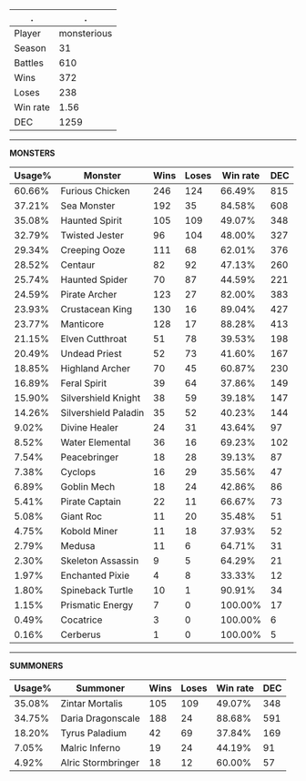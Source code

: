 .|.
|-|-
Player|monsterious
Season|31
Battles|610
Wins|372
Loses|238
Win rate|1.56
DEC|1259

---
**MONSTERS**

Usage%|Monster|Wins|Loses|Win rate|DEC|
-|-|-|-|-|-|
60.66%|Furious Chicken|246|124|66.49%|815|
37.21%|Sea Monster|192|35|84.58%|608|
35.08%|Haunted Spirit|105|109|49.07%|348|
32.79%|Twisted Jester|96|104|48.00%|327|
29.34%|Creeping Ooze|111|68|62.01%|376|
28.52%|Centaur|82|92|47.13%|260|
25.74%|Haunted Spider|70|87|44.59%|221|
24.59%|Pirate Archer|123|27|82.00%|383|
23.93%|Crustacean King|130|16|89.04%|427|
23.77%|Manticore|128|17|88.28%|413|
21.15%|Elven Cutthroat|51|78|39.53%|198|
20.49%|Undead Priest|52|73|41.60%|167|
18.85%|Highland Archer|70|45|60.87%|230|
16.89%|Feral Spirit|39|64|37.86%|149|
15.90%|Silvershield Knight|38|59|39.18%|147|
14.26%|Silvershield Paladin|35|52|40.23%|144|
9.02%|Divine Healer|24|31|43.64%|97|
8.52%|Water Elemental|36|16|69.23%|102|
7.54%|Peacebringer|18|28|39.13%|87|
7.38%|Cyclops|16|29|35.56%|47|
6.89%|Goblin Mech|18|24|42.86%|86|
5.41%|Pirate Captain|22|11|66.67%|73|
5.08%|Giant Roc|11|20|35.48%|51|
4.75%|Kobold Miner|11|18|37.93%|52|
2.79%|Medusa|11|6|64.71%|31|
2.30%|Skeleton Assassin|9|5|64.29%|21|
1.97%|Enchanted Pixie|4|8|33.33%|12|
1.80%|Spineback Turtle|10|1|90.91%|34|
1.15%|Prismatic Energy|7|0|100.00%|17|
0.49%|Cocatrice|3|0|100.00%|6|
0.16%|Cerberus|1|0|100.00%|5|

---
**SUMMONERS**

Usage%|Summoner|Wins|Loses|Win rate|DEC|
-|-|-|-|-|-|
35.08%|Zintar Mortalis|105|109|49.07%|348|
34.75%|Daria Dragonscale|188|24|88.68%|591|
18.20%|Tyrus Paladium|42|69|37.84%|169|
7.05%|Malric Inferno|19|24|44.19%|91|
4.92%|Alric Stormbringer|18|12|60.00%|57|
